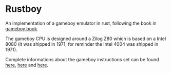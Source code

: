 # Rustboy

An implementation of a gameboy emulator in rust, following the book in [gameboy book](https://github.com/rylev/DMG-01/blob/master/book/src/SUMMARY.md).

The gameboy CPU is designed around a Zilog Z80 which is based on a Intel 8080 (it was shipped in 1971; for reminder the Intel 4004 was shipped in 1971).

Complete informations about the gameboy instructions set can be found [here](https://gbdev.io/pandocs/CPU_Instruction_Set.html), [here](https://meganesulli.com/generate-gb-opcodes/) and [here](https://www.pastraiser.com/cpu/gameboy/gameboy_opcodes.html).